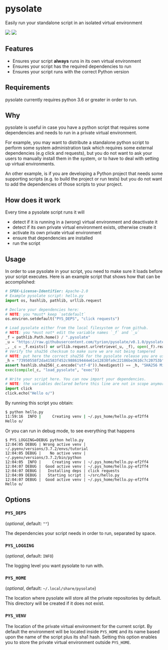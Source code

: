 <!--
# SPDX-License-Identifier: CC-BY-SA-4.0
# Copyright 2019 Germano Gabbianelli <git@germano.dev>
-->

# pysolate

Easily run your standalone script in an isolated virtual environment

[![](https://img.shields.io/pypi/v/pysolate.svg)](https://pypi.python.org/pypi/pysolate)
[![](https://reuse.software/badge/reuse-compliant.svg)](https://reuse.software/)

## Features

- Ensures your script **always** runs in its own virtual environment
- Ensures your script has the required dependencies to run
- Ensures your script runs with the correct Python version

## Requirements

pysolate currently requires python 3.6 or greater in order to run.

## Why

pysolate is useful in case you have a python script that requires
some dependencies and needs to run in a private virtual environment.

For example, you may want to distribute a standalone python script to perform
some system administration task which requires some external dependencies (e.g
click and requests), but you do not want to ask your users to
manually install them in the system, or to have to deal with setting up virtual
environments.

An other example, is if you are developing a Python project that needs some
supporting scripts (e.g. to build the project or run tests) but you do not
want to add the dependencies of those scripts to your project.

## How does it work

Every time a pysolate script runs it will

- detect if it is running in a (wrong) virtual environment and deactivate it
- detect if its own private virtual environment exists, otherwise create it
- activate its own private virtual environment
- ensure that dependencies are installed
- run the script

## Usage

In order to use pysolate in your script, you need to make sure it loads before
your script executes. Here is an example script that shows how that can be
accomplished:

```python
# SPDX-License-Identifier: Apache-2.0
# Example pysolate script: hello.py
import os, hashlib, pathlib, urllib.request

# Declare your dependencies here:
# NOTE: you *must* keep `setdefault`
os.environ.setdefault("PYS_DEPS", "click requests")

# Load pysolate either from the local filesystem or from github.
# NOTE: you *must not* edit the variable names `_f` and `_u`
_f = pathlib.Path.home() / ".pysolate"
_u = "https://raw.githubusercontent.com/tyrion/pysolate/v0.1.0/pysolate.py"
_, _c = _f.exists() or urllib.request.urlretrieve(_u, _f), open(_f).read()
# Verify the sha256 checksum to make sure we are not being tampered
# NOTE: put here the correct sha256 for the pysolate release you are using
_h = "73950558f2da41583f452c988619444e61e12830fa9c22186be3610c7c20753b"
assert hashlib.sha256(_c.encode("utf-8")).hexdigest() == _h, "SHA256 Mismatch"
exec(compile(_c, "load_pysolate", "exec"))

# Write your script here. You can now import your dependencies.
# NOTE: the variables declared before this line are not in scope anymore.
import click
click.echo("Hello o/")
```

By running this script you obtain:

```bash
$ python hello.py
11:59:16  INFO |     Creating venv | ~/.pys_home/hello.py-ef2ff4
Hello o/
```

Or you can run in debug mode, to see everything that happens

```
$ PYS_LOGGING=DEBUG python hello.py
12:04:05 DEBUG | Wrong active venv | ~/.pyenv/versions/3.7.2/envs/tutorial
12:04:05 DEBUG |    No active venv | ~/.pyenv/versions/3.7.2/bin/python
12:04:05  INFO |     Creating venv | ~/.pys_home/hello.py-ef2ff4
12:04:07 DEBUG |  Good active venv | ~/.pys_home/hello.py-ef2ff4
12:04:07 DEBUG |   Installing deps | click requests
12:04:09 DEBUG |   Starting script | ~/src/hello.py
12:04:07 DEBUG |  Good active venv | ~/.pys_home/hello.py-ef2ff4
Hello o/
```

## Options

### `PYS_DEPS`

(_optional_, default: `""`)

The dependencies your script needs in order to run, separated by space.

### `PYS_LOGGING`

(_optional_, default: `INFO`)

The logging level you want pysolate to run with.

### `PYS_HOME`

(_optional_, default: `~/.local/share/pysolate`)

The location where pysolate will store all the private repositories by default.
This directory will be created if it does not exist.

### `PYS_VENV`

The location of the private virtual environment for the current script.
By default the environment will be located inside `PYS_HOME` and its name based
upon the name of the script plus its sha1 hash.
Setting this option enables you to store the private virtual environment
outside `PYS_HOME`.

